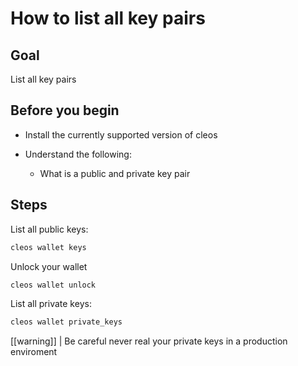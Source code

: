 # How to list all key pairs

## Goal

List all key pairs

## Before you begin

* Install the currently supported version of cleos

* Understand the following:
  * What is a public and private key pair

## Steps

List all public keys:


```bash
cleos wallet keys
```

Unlock your wallet

```bash
cleos wallet unlock
```

List all private keys:

```bash
cleos wallet private_keys

```

[[warning]]
| Be careful never real your private keys in a production enviroment
